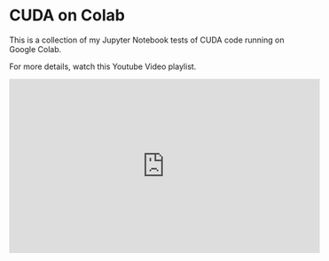 # CUDA on Colab

This is a collection of my Jupyter Notebook tests of CUDA code running on Google Colab.

For more details, watch this Youtube Video playlist.

<iframe width="560" height="315" src="https://www.youtube.com/embed/videoseries?list=PLKE65R3AXwIu8qAj5DBVQi9DG5M_Djw1k" title="YouTube video player" frameborder="0" allow="accelerometer; autoplay; clipboard-write; encrypted-media; gyroscope; picture-in-picture" allowfullscreen></iframe>